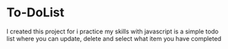 # To-DoList

<p> I created this project for i practice my skills with javascript 
  is a simple todo list where you can update, delete and select what 
  item you have completed </p>
